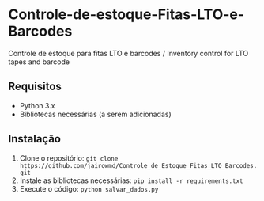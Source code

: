 # Controle-de-estoque-Fitas-LTO-e-Barcodes
Controle de estoque para fitas LTO e barcodes / Inventory control for LTO tapes and barcode


## Requisitos

* Python 3.x
* Bibliotecas necessárias (a serem adicionadas)

## Instalação

1. Clone o repositório: `git clone https://github.com/jairowmd/Controle_de_Estoque_Fitas_LTO_Barcodes.git`
2. Instale as bibliotecas necessárias: `pip install -r requirements.txt`
3. Execute o código: `python salvar_dados.py`
